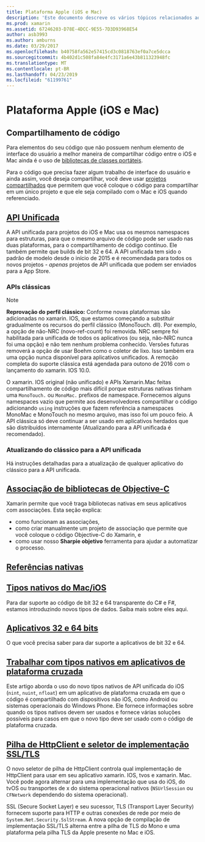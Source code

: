 ```yaml
---
title: Plataforma Apple (iOS e Mac)
description: 'Este documento descreve os vários tópicos relacionados ao desenvolvimento do xamarin. IOS e xamarin. Mac: código de compartilhamento, a API unificada, de associação Objective-C bibliotecas, referências nativas, tipos nativos e muito mais.'
ms.prod: xamarin
ms.assetid: 67246203-D78E-4DCC-9E55-7D3D93968E54
author: asb3993
ms.author: amburns
ms.date: 03/29/2017
ms.openlocfilehash: b40758fa562e57415cd3c0818763ef0a7ce5dcca
ms.sourcegitcommit: 4b402d1c508fa84e4fc3171a6e43b811323948fc
ms.translationtype: MT
ms.contentlocale: pt-BR
ms.lasthandoff: 04/23/2019
ms.locfileid: "61199761"
---
```

# <a name="apple-platform-ios-and-mac"></a>Plataforma Apple (iOS e Mac)

## <a name="code-sharing"></a>Compartilhamento de código

Para elementos do seu código que não possuem nenhum elemento de interface do usuário a melhor maneira de compartilhar código entre o iOS e Mac ainda é o uso de [bibliotecas de classes portáteis](~/cross-platform/app-fundamentals/pcl.md).

Para o código que precisa fazer algum trabalho de interface do usuário e ainda assim, você deseja compartilhar, você deve usar [projetos compartilhados](~/cross-platform/app-fundamentals/shared-projects.md) que permitem que você coloque o código para compartilhar em um único projeto e que ele seja compilado com o Mac e iOS quando referenciado.

##  <a name="unified-apiunifiedindexmd"></a>[API Unificada](unified/index.md)

A API unificada para projetos do iOS e Mac usa os mesmos namespaces para estruturas, para que o mesmo arquivo de código pode ser usado nas duas plataformas, para o compartilhamento de código contínuo. Ele também permite que builds de bit 32 e 64. A API unificada tem sido o padrão de modelo desde o início de 2015 e é recomendada para todos os novos projetos - *apenas* projetos de API unificada que podem ser enviados para a App Store.

### <a name="classic-apis"></a>APIs clássicas

> [!NOTE]
> **Reprovação do perfil clássico:** Conforme novas plataformas são adicionadas no xamarin. IOS, que estamos começando a substituir gradualmente os recursos do perfil clássico (MonoTouch. dll). Por exemplo, a opção de não-NRC (novo-ref-count) foi removida. NRC sempre foi habilitada para unificada de todos os aplicativos (ou seja, não-NRC nunca foi uma opção) e não tem nenhum problema conhecido. Versões futuras removerá a opção de usar Boehm como o coletor de lixo. Isso também era uma opção nunca disponível para aplicativos unificados. A remoção completa do suporte clássica está agendada para outono de 2016 com o lançamento do xamarin. IOS 10.0.

O xamarin. IOS original (não unificado) e APIs Xamarin.Mac feitas compartilhamento de código mais difícil porque estruturas nativas tinham uma `MonoTouch.` ou `MonoMac.` prefixos de namespace.  Fornecemos alguns namespaces vazio que permite aos desenvolvedores compartilhar o código adicionando `using` instruções que fazem referência a namespaces MonoMac e MonoTouch no mesmo arquivo, mas isso foi um pouco feio. A API clássica só deve continuar a ser usado em aplicativos herdados que são distribuídos internamente (Atualizando para a API unificada é recomendado).


### <a name="updating-from-classic-to-the-unified-api"></a>Atualizando do clássico para a API unificada

Há instruções detalhadas para a atualização de qualquer aplicativo do clássico para a API unificada.

## <a name="binding-objective-c-librariesbindingindexmd"></a>[Associação de bibliotecas de Objective-C](binding/index.md)

Xamarin permite que você traga bibliotecas nativas em seus aplicativos com associações. Esta seção explica:

- como funcionam as associações,
- como criar manualmente um projeto de associação que permite que você coloque o código Objective-C do Xamarin, e
- como usar nosso **Sharpie objetivo** ferramenta para ajudar a automatizar o processo.

## <a name="native-referencesnative-referencesmd"></a>[Referências nativas](native-references.md)

##  <a name="macios-native-typesnativetypesmd"></a>[Tipos nativos do Mac/iOS](nativetypes.md)

Para dar suporte ao código de bit 32 e 64 transparente do C# e F#, estamos introduzindo novos tipos de dados.   Saiba mais sobre eles aqui.

##  <a name="building-32-and-64-bit-apps32-and-64indexmd"></a>[Aplicativos 32 e 64 bits](32-and-64/index.md)

O que você precisa saber para dar suporte a aplicativos de bit 32 e 64.

## <a name="working-with-native-types-in-cross-platform-appsnative-types-cross-platformmd"></a>[Trabalhar com tipos nativos em aplicativos de plataforma cruzada](native-types-cross-platform.md)

Este artigo aborda o uso do novo tipos nativos de API unificada do iOS (`nint`, `nuint`, `nfloat`) em um aplicativo de plataforma cruzada em que o código é compartilhado com dispositivos não iOS, como Android ou sistemas operacionais do Windows Phone.
Ele fornece informações sobre quando os tipos nativos devem ser usados e fornece várias soluções possíveis para casos em que o novo tipo deve ser usado com o código de plataforma cruzada.

## <a name="httpclient-stack-and-ssltls-implementation-selectorhttp-stackmd"></a>[Pilha de HttpClient e seletor de implementação SSL/TLS](http-stack.md)

O novo seletor de pilha de HttpClient controla qual implementação de HttpClient para usar em seu aplicativo xamarin. IOS, tvos e xamarin. Mac. Você pode agora alternar para uma implementação que usa do iOS, do tvOS ou transportes de x do sistema operacional nativos (`NSUrlSession` ou `CFNetwork` dependendo do sistema operacional).

SSL (Secure Socket Layer) e seu sucessor, TLS (Transport Layer Security) fornecem suporte para HTTP e outras conexões de rede por meio de `System.Net.Security.SslStream`. A nova opção de compilação de implementação SSL/TLS alterna entre a pilha de TLS do Mono e uma plataforma pela pilha TLS da Apple presente no Mac e iOS.
